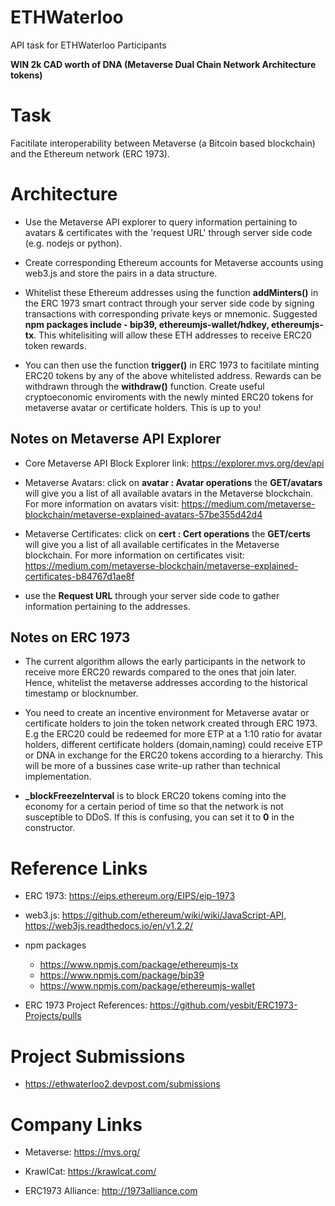 # ETHWaterloo

API task for ETHWaterloo Participants

**WIN 2k CAD worth of DNA (Metaverse Dual Chain Network Architecture tokens)**

# Task

Facitilate interoperability between Metaverse (a Bitcoin based blockchain) and the Ethereum network (ERC 1973).

# Architecture 

- Use the Metaverse API explorer to query information pertaining to avatars & certificates with the 'request URL' through server side code (e.g. nodejs or python).

- Create corresponding Ethereum accounts for Metaverse accounts using web3.js and store the pairs in a data structure.

- Whitelist these Ethereum addresses using the function **addMinters()** in the ERC 1973 smart contract through your server side code by signing transactions with corresponding private keys or mnemonic. Suggested **npm packages include - bip39, ethereumjs-wallet/hdkey, ethereumjs-tx**. This whitelisiting will allow these ETH addresses to receive ERC20 token rewards.

- You can then use the function **trigger()** in ERC 1973 to facitilate minting ERC20 tokens by any of the above whitelisted address. Rewards can be withdrawn through the **withdraw()** function. Create useful cryptoeconomic enviroments with the newly minted ERC20 tokens for metaverse avatar or certificate holders. This is up to you!

## Notes on Metaverse API Explorer 

- Core Metaverse API Block Explorer link: https://explorer.mvs.org/dev/api 

- Metaverse Avatars: click on **avatar : Avatar operations** the **GET/avatars** will give you a list of all available avatars in the Metaverse blockchain. For more information on avatars visit: https://medium.com/metaverse-blockchain/metaverse-explained-avatars-57be355d42d4


- Metaverse Certificates:  click on **cert : Cert operations** the **GET/certs** will give you a list of all available certificates in the Metaverse blockchain. For more information on certificates visit: https://medium.com/metaverse-blockchain/metaverse-explained-certificates-b84767d1ae8f

- use the **Request URL** through your server side code to gather information pertaining to the addresses. 


## Notes on ERC 1973

- The current algorithm allows the early participants in the network to receive more ERC20 rewards compared to the ones that join later. Hence, whitelist the metaverse addresses according to the historical timestamp or blocknumber. 

- You need to create an incentive environment for Metaverse avatar or certificate holders to join the token network created through ERC 1973. E.g the ERC20 could be redeemed for more ETP at a 1:10 ratio for avatar holders, different certificate holders (domain,naming) could receive ETP or DNA in exchange for the ERC20 tokens according to a hierarchy. This will be more of a bussines case write-up rather than technical implementation. 

- **_blockFreezeInterval** is to block ERC20 tokens coming into the economy for a certain period of time so that the network is not susceptible to DDoS. If this is confusing, you can set it to **0** in the constructor.

# Reference Links

- ERC 1973: https://eips.ethereum.org/EIPS/eip-1973

- web3.js: https://github.com/ethereum/wiki/wiki/JavaScript-API, https://web3js.readthedocs.io/en/v1.2.2/

- npm packages
    - https://www.npmjs.com/package/ethereumjs-tx
    - https://www.npmjs.com/package/bip39
    - https://www.npmjs.com/package/ethereumjs-wallet

- ERC 1973 Project References: https://github.com/yesbit/ERC1973-Projects/pulls

# Project Submissions

- https://ethwaterloo2.devpost.com/submissions

# Company Links

- Metaverse: https://mvs.org/

- KrawlCat: https://krawlcat.com/

- ERC1973 Alliance: http://1973alliance.com




